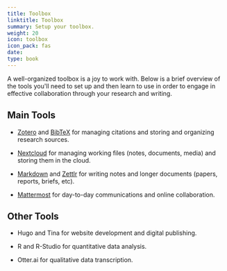 ```yaml
---
title: Toolbox
linktitle: Toolbox
summary: Setup your toolbox.
weight: 20
icon: toolbox
icon_pack: fas
date: 
type: book 
---
```


A well-organized toolbox is a joy to work with. Below is a brief overview of the tools you'll need to set up and then learn to use in order to engage in effective collaboration through your research and writing.

## Main Tools

- [Zotero](zotero) and [BibTeX](bibtex) for managing citations and storing and organizing research sources. 

- [Nextcloud](nextcloud) for managing working files (notes, documents, media) and storing them in the cloud.

- [Markdown](../writing/markdown) and [Zettlr](zettlr) for writing notes and longer documents (papers, reports, briefs, etc).

- [Mattermost](mattermost) for day-to-day communications and online collaboration.

## Other Tools

- Hugo and Tina for website development and digital publishing.

- R and R-Studio for quantitative data analysis. 

- Otter.ai for qualitative data transcription. 